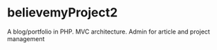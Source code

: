 # believemyProject2

A blog/portfolio in PHP. MVC architecture. Admin for article and project management 
